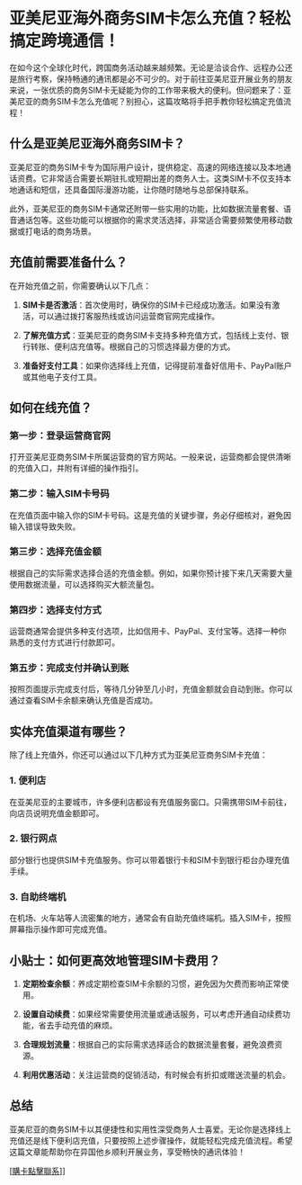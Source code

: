 # 亚美尼亚海外商务SIM卡怎么充值？轻松搞定跨境通信！

在如今这个全球化时代，跨国商务活动越来越频繁。无论是洽谈合作、远程办公还是旅行考察，保持畅通的通讯都是必不可少的。对于前往亚美尼亚开展业务的朋友来说，一张优质的商务SIM卡无疑能为你的工作带来极大的便利。但问题来了：亚美尼亚的商务SIM卡怎么充值呢？别担心，这篇攻略将手把手教你轻松搞定充值流程！

## 什么是亚美尼亚海外商务SIM卡？

亚美尼亚的商务SIM卡专为国际用户设计，提供稳定、高速的网络连接以及本地通话资费。它非常适合需要长期驻扎或短期出差的商务人士。这类SIM卡不仅支持本地通话和短信，还具备国际漫游功能，让你随时随地与总部保持联系。

此外，亚美尼亚的商务SIM卡通常还附带一些实用的功能，比如数据流量套餐、语音通话包等。这些功能可以根据你的需求灵活选择，非常适合需要频繁使用移动数据或打电话的商务场景。

## 充值前需要准备什么？

在开始充值之前，你需要确认以下几点：

1. **SIM卡是否激活**：首次使用时，确保你的SIM卡已经成功激活。如果没有激活，可以通过拨打客服热线或访问运营商官网完成操作。
   
2. **了解充值方式**：亚美尼亚的商务SIM卡支持多种充值方式，包括线上支付、银行转账、便利店充值等。根据自己的习惯选择最方便的方式。

3. **准备好支付工具**：如果你选择线上充值，记得提前准备好信用卡、PayPal账户或其他电子支付工具。

## 如何在线充值？

### 第一步：登录运营商官网
打开亚美尼亚商务SIM卡所属运营商的官方网站。一般来说，运营商都会提供清晰的充值入口，并附有详细的操作指引。

### 第二步：输入SIM卡号码
在充值页面中输入你的SIM卡号码。这是充值的关键步骤，务必仔细核对，避免因输入错误导致失败。

### 第三步：选择充值金额
根据自己的实际需求选择合适的充值金额。例如，如果你预计接下来几天需要大量使用数据流量，可以选择购买大额流量包。

### 第四步：选择支付方式
运营商通常会提供多种支付选项，比如信用卡、PayPal、支付宝等。选择一种你熟悉的支付方式进行付款即可。

### 第五步：完成支付并确认到账
按照页面提示完成支付后，等待几分钟至几小时，充值金额就会自动到账。你可以通过查看SIM卡余额来确认充值是否成功。

## 实体充值渠道有哪些？

除了线上充值外，你还可以通过以下几种方式为亚美尼亚商务SIM卡充值：

### 1. 便利店
在亚美尼亚的主要城市，许多便利店都设有充值服务窗口。只需携带SIM卡前往，向店员说明充值金额即可。

### 2. 银行网点
部分银行也提供SIM卡充值服务。你可以带着银行卡和SIM卡到银行柜台办理充值手续。

### 3. 自助终端机
在机场、火车站等人流密集的地方，通常会有自助充值终端机。插入SIM卡，按照屏幕指示操作即可完成充值。

## 小贴士：如何更高效地管理SIM卡费用？

1. **定期检查余额**：养成定期检查SIM卡余额的习惯，避免因为欠费而影响正常使用。
   
2. **设置自动续费**：如果经常需要使用流量或通话服务，可以考虑开通自动续费功能，省去手动充值的麻烦。

3. **合理规划流量**：根据自己的实际需求选择适合的数据流量套餐，避免浪费资源。

4. **利用优惠活动**：关注运营商的促销活动，有时候会有折扣或赠送流量的机会。

## 总结

亚美尼亚的商务SIM卡以其便捷性和实用性深受商务人士喜爱。无论你是选择线上充值还是线下便利店充值，只要按照上述步骤操作，就能轻松完成充值流程。希望这篇文章能帮助你在异国他乡顺利开展业务，享受畅快的通讯体验！

[[購卡點擊聯系](https://t.me/s/esim1088)]]